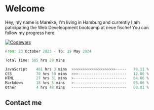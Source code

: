 # Welcome

Hey, my name is Mareike, I'm living in Hamburg and currently I am paticipating the Web Develeopment bootcamp at neue fische!
You can follow my progress here.

[![Codewars](https://github.r2v.ch/codewars?user=MareikeFla&top_languages=true&hide_clan=true&name=true)](LINK)

<!--START_SECTION:waka-->

```rust
From: 23 October 2023 - To: 19 May 2024

Total Time: 585 hrs 28 mins

JavaScript    461 hrs 3 mins  >>>>>>>>>>>>>>>>>>>>-----   78.11 %
CSS           70 hrs 50 mins  >>>----------------------   12.00 %
HTML          27 hrs 31 mins  >------------------------   04.66 %
Markdown      18 hrs 5 mins   >------------------------   03.06 %
Other         4 hrs 48 mins   -------------------------   00.81 %
```

<!--END_SECTION:waka-->

## Contact me



